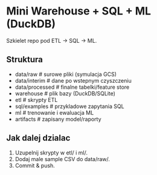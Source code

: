 # Mini Warehouse + SQL + ML (DuckDB)

Szkielet repo pod ETL -> SQL -> ML.

## Struktura
- data/raw           # surowe pliki (symulacja GCS)
- data/interim       # dane po wstepnym czyszczeniu
- data/processed     # finalne tabelki/feature store
- warehouse          # plik bazy (DuckDB/SQLite)
- etl                # skrypty ETL
- sql/examples       # przykladowe zapytania SQL
- ml                 # trenowanie i ewaluacja ML
- artifacts          # zapisany model/raporty

## Jak dalej dzialac
1) Uzupelnij skrypty w etl/ i ml/.
2) Dodaj male sample CSV do data/raw/.
3) Commit & push.
